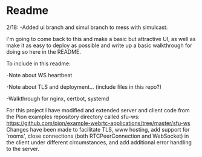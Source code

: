 # Readme

2/18: -Added ui branch and simul branch to mess with simulcast.

I'm going to come back to this and make a basic but attractive UI, as well as make it as easy to deploy as possible and write up a basic walkthrough for doing so here in the README.

To include in this readme:

-Note about WS heartbeat

-Note about TLS and deployment... (include files in this repo?)

-Walkthrough for nginx, certbot, systemd

For this project I have modified and extended server and client code from the Pion examples repository directory called sfu-ws: https://github.com/pion/example-webrtc-applications/tree/master/sfu-ws
Changes have been made to facilitate TLS, www hosting, add support for 'rooms', close connections (both RTCPeerConnection and WebSocket) in the client under different circumstances, and add additional error handling to the server.
